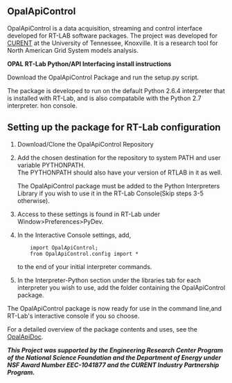 ## OpalApiControl
OpalApiControl is a data acquisition, streaming and control interface developed for RT-LAB software packages.  The project was developed for [CURENT](http://curent.utk.edu/) at the University of Tennessee, Knoxville. It is a research tool for North American Grid System models analysis.

**OPAL RT-Lab Python/API Interfacing install instructions**

Download the OpalApiControl Package and run the setup.py script.

The package is developed to run on the default Python 2.6.4 interpreter that is installed with RT-Lab,
and is also compatabile with the Python 2.7 interpreter.
hon console.


## **Setting up the package for RT-Lab configuration**

1. Download/Clone the OpalApiControl Repository
2. Add the chosen destination for the repository to system PATH and user variable PYTHONPATH.  
  The PYTHONPATH should also have your version of RTLAB in it as well.

	The OpalApiControl package must be added to the Python Interpreters Library if you wish to use it in the RT-Lab Console(Skip steps 3-5 otherwise).

2. Access to these settings is found in RT-Lab under Window>Preferences>PyDev.
3. In the Interactive Console settings, add,
	```
		import OpalApiControl;	
		from OpalApiControl.config import *
	```
	
	to the end of your initial interpreter commands.
  
4. In the Interpreter-Python section under the libraries tab for each interpreter you wish to use, add the folder containing the OpalApiControl package.

The OpalApiControl package is now ready for use in the command line,and RT-Lab's interactive console if you so choose.

For a detailed overview of the package contents and uses, see the [OpalApiDoc](https://github.com/koleksak/OpalApiControl/blob/dev/OpalAPIDoc.pdf).

***This Project was supported by the Engineering Research Center Program of the National Science Foundation and the Department of Energy under NSF Award Number EEC-1041877 and the CURENT Industry Partnership Program.***

